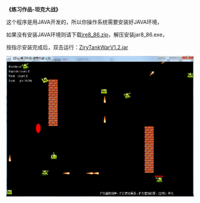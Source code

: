  **《练习作品-坦克大战》** 

这个程序是用JAVA开发的，所以你操作系统需要安装好JAVA环境，

如果没有安装JAVA环境则请下载[jre8_86.zip](http://pan.baidu.com/s/1eSLs1Ku)，解压安装jar8_86.exe，

按指示安装完成后，双击运行：[ZiryTankWarV1.2.jar](https://raw.githubusercontent.com/ZiryLee/ZiryTankWar/master/%E5%8F%AF%E8%BF%90%E8%A1%8Cjar/ZiryTankWarV1.2.jar)

![输入图片说明](https://github.com/ZiryLee/ZiryTankWar/blob/master/show.png "在这里输入图片标题")
